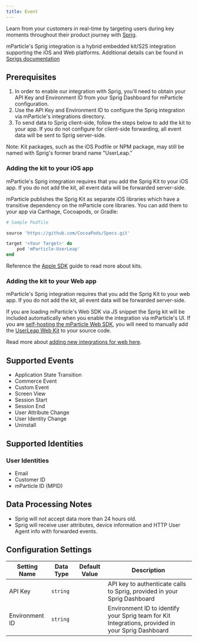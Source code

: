 ```yaml
---
title: Event
---
```


Learn from your customers in real-time by targeting users during key moments throughout their product journey with [Sprig](https://sprig.com/?&utm_source=mparticle_2021-10-03&utm_medium=integration&utm_campaign=mparticle).

mParticle's Sprig integration is a hybrid embedded kit/S2S integration supporting the iOS and Web platforms.  Additional details can be found in [Sprigs documentation](https://docs.sprig.com/docs/mparticle)

## Prerequisites

1.  In order to enable our integration with Sprig, you'll need to obtain your API Key and Environment ID from your Sprig Dashboard for mParticle configuration.
2.  Use the API Key and Environment ID to configure the Sprig integration via mParticle's integrations directory.
3. To send data to Sprig client-side, follow the steps below to add the kit to your app. If you do not configure for client-side forwarding, all event data will be sent to Sprig server-side.

<aside>Note: Kit packages, such as the iOS Podfile or NPM package, may still be named with Sprig's former brand name "UserLeap."</aside>

### Adding the kit to your iOS app

mParticle's Sprig integration requires that you add the Sprig Kit to your iOS app. If you do not add the kit, all event data will be forwarded server-side.

mParticle publishes the Sprig Kit as separate iOS libraries which have a transitive dependency on the mParticle core libraries. You can add them to your app via Carthage, Cocoapods, or Gradle:

~~~ruby
# Sample Podfile

source 'https://github.com/CocoaPods/Specs.git'

target '<Your Target>' do
    pod 'mParticle-UserLeap'
end
~~~

Reference the [Apple SDK](/developers/sdk/ios/kits/) guide to read more about kits.

### Adding the kit to your Web app

mParticle's Sprig integration requires that you add the Sprig Kit to your web app. If you do not add the kit, all event data will be forwarded server-side.

If you are loading mParticle's Web SDK via JS snippet the Sprig kit will be included automatically when you enable the integration via mParticle's UI. If you are [self-hosting the mParticle Web SDK](/developers/sdk/web/self-hosting/), you will need to manually add the [UserLeap Web Kit](https://www.npmjs.com/search?q=%40userleap/mparticle-web-kit) to your source code. 

Read more about [adding new integrations for web here](/developers/sdk/web/self-hosting/#adding-new-integrations).

## Supported Events

* Application State Transition
* Commerce Event
* Custom Event
* Screen View
* Session Start
* Session End
* User Attribute Change
* User Identity Change
* Uninstall

## Supported Identities

### User Identities

* Email
* Customer ID
* mParticle ID (MPID)

## Data Processing Notes

* Sprig will not accept data more than 24 hours old.
* Sprig will receive user attributes, device information and HTTP User Agent info with forwarded events.

## Configuration Settings

Setting Name | Data Type | Default Value | Description 
|---|---|---|---
API Key | `string`| | API key to authenticate calls to Sprig, provided in your Sprig Dashboard
Environment ID | `string` | <unset> | Environment ID to identify your Sprig team for Kit Integrations, provided in your Sprig Dashboard |

